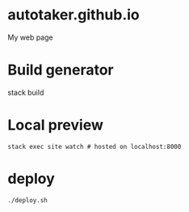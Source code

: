 # autotaker.github.io
My web page

# Build generator
stack build

# Local preview

```
stack exec site watch # hosted on localhost:8000
```

# deploy
```
./deploy.sh
```

